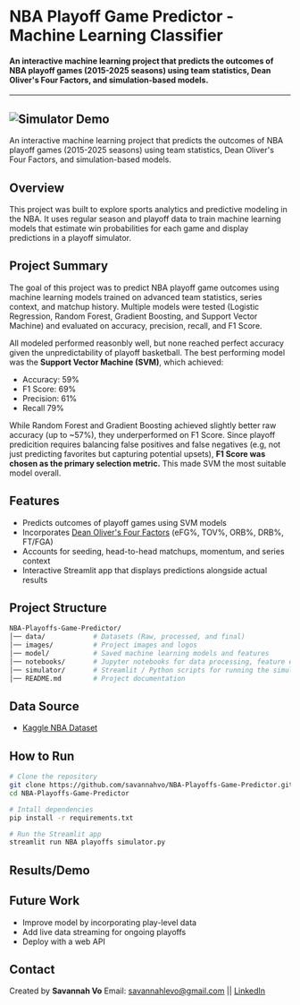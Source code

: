 # NBA Playoff Game Predictor - Machine Learning Classifier
#### An interactive machine learning project that predicts the outcomes of NBA playoff games (2015-2025 seasons) using team statistics, Dean Oliver's Four Factors, and simulation-based models.
---
![Simulator Demo](images/miscellaneous/demo.gif)
---

An interactive machine learning project that predicts the outcomes of NBA playoff games (2015-2025 seasons) using team statistics, Dean Oliver's Four Factors, and simulation-based models.

## Overview
This project was built to explore sports analytics and predictive modeling in the NBA. It uses regular season and playoff data to train machine learning models that estimate win probabilities for each game and display predictions in a playoff simulator.

## Project Summary
The goal of this project was to predict NBA playoff game outcomes using machine learning models trained on advanced team statistics, series context, and matchup history. Multiple models were tested (Logistic Regression, Random Forest, Gradient Boosting, and Support Vector Machine) and evaluated on accuracy, precision, recall, and F1 Score.

All modeled performed reasonbly well, but none reached perfect accuracy given the unpredictability of playoff basketball. The best performing model was the **Support Vector Machine (SVM)**, which achieved:
- Accuracy: 59%
- F1 Score: 69%
- Precision: 61%
- Recall 79%

While Random Forest and Gradient Boosting achieved slightly better raw accuracy (up to ~57%), they underperformed on F1 Score. Since playoff predicition requires balancing false positives and false negatives (e.g, not just predicting favorites but capturing potential upsets), **F1 Score was chosen as the primary selection metric.** This made SVM the most suitable model overall. 

## Features
- Predicts outcomes of playoff games using SVM models
- Incorporates [Dean Oliver's Four Factors](https://www.basketball-reference.com/about/factors.html) (eFG%, TOV%, ORB%, DRB%, FT/FGA)
- Accounts for seeding, head-to-head matchups, momentum, and series context
- Interactive Streamlit app that displays predictions alongside actual results

## Project Structure
```bash
NBA-Playoffs-Game-Predictor/
│── data/            # Datasets (Raw, processed, and final)
│── images/          # Project images and logos
│── model/           # Saved machine learning models and features
│── notebooks/       # Jupyter notebooks for data processing, feature engineering, modeling, and simulator development
│── simulator/       # Streamlit / Python scripts for running the simulator
│── README.md        # Project documentation
```

## Data Source
- [Kaggle NBA Dataset](https://www.kaggle.com/datasets/eoinamoore/historical-nba-data-and-player-box-scores/data)

## How to Run
```bash
# Clone the repository
git clone https://github.com/savannahvo/NBA-Playoffs-Game-Predictor.git
cd NBA-Playoffs-Game-Predictor

# Intall dependencies
pip install -r requirements.txt

# Run the Streamlit app
streamlit run NBA playoffs simulator.py
```

## Results/Demo

## Future Work
- Improve model by incorporating play-level data
- Add live data streaming for ongoing playoffs
- Deploy with a web API

## Contact
Created by **Savannah Vo**
Email: savannahlevo@gmail.com || [LinkedIn](https://www.linkedin.com/in/savannahlevo/)


     



